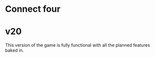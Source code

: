 # Connect four
# v20
This version of the game is fully functional with all the planned features baked in. 

